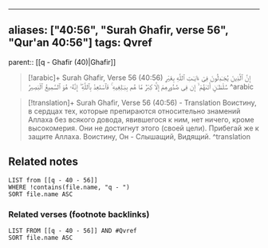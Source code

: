 
---
aliases: ["40:56", "Surah Ghafir, verse 56", "Qur'an 40:56"]
tags: Qvref
---

parent:: [[q - Ghafir (40)|Ghafir]]

> [!arabic]+ Surah Ghafir, Verse 56 (40:56)
> <span class="quran-arabic">إِنَّ ٱلَّذِينَ يُجَـٰدِلُونَ فِىٓ ءَايَـٰتِ ٱللَّهِ بِغَيْرِ سُلْطَـٰنٍ أَتَىٰهُمْ ۙ إِن فِى صُدُورِهِمْ إِلَّا كِبْرٌ مَّا هُم بِبَـٰلِغِيهِ ۚ فَٱسْتَعِذْ بِٱللَّهِ ۖ إِنَّهُۥ هُوَ ٱلسَّمِيعُ ٱلْبَصِيرُ</span>
^arabic

> [!translation]+ Surah Ghafir, Verse 56 (40:56) - Translation
> Воистину, в сердцах тех, которые препираются относительно знамений Аллаха без всякого довода, явившегося к ним, нет ничего, кроме высокомерия. Они не достигнут этого (своей цели). Прибегай же к защите Аллаха. Воистину, Он - Слышащий, Видящий.
^translation



## Related notes
```dataview
LIST from [[q - 40 - 56]]
WHERE !contains(file.name, "q - ")
SORT file.name ASC
```

### Related verses (footnote backlinks)
```dataview
LIST FROM [[q - 40 - 56]] AND #Qvref
SORT file.name ASC
```

